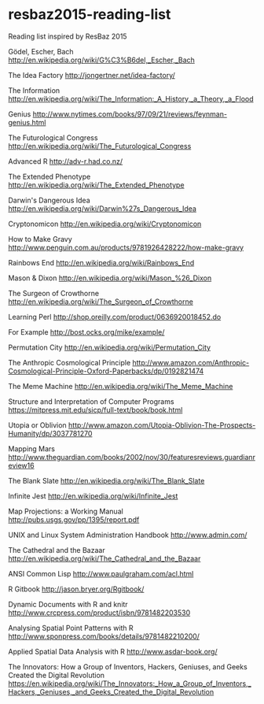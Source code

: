 # resbaz2015-reading-list
Reading list inspired by ResBaz 2015


Gödel, Escher, Bach
http://en.wikipedia.org/wiki/G%C3%B6del,_Escher,_Bach


The Idea Factory
http://jongertner.net/idea-factory/


The Information
http://en.wikipedia.org/wiki/The_Information:_A_History,_a_Theory,_a_Flood


Genius
http://www.nytimes.com/books/97/09/21/reviews/feynman-genius.html


The Futurological Congress
http://en.wikipedia.org/wiki/The_Futurological_Congress


Advanced R
http://adv-r.had.co.nz/


The Extended Phenotype
http://en.wikipedia.org/wiki/The_Extended_Phenotype


Darwin's Dangerous Idea
http://en.wikipedia.org/wiki/Darwin%27s_Dangerous_Idea


Cryptonomicon
http://en.wikipedia.org/wiki/Cryptonomicon


How to Make Gravy
http://www.penguin.com.au/products/9781926428222/how-make-gravy


Rainbows End
http://en.wikipedia.org/wiki/Rainbows_End


Mason & Dixon
http://en.wikipedia.org/wiki/Mason_%26_Dixon


The Surgeon of Crowthorne
http://en.wikipedia.org/wiki/The_Surgeon_of_Crowthorne


Learning Perl
http://shop.oreilly.com/product/0636920018452.do


For Example
http://bost.ocks.org/mike/example/


Permutation City
http://en.wikipedia.org/wiki/Permutation_City


The Anthropic Cosmological Principle
http://www.amazon.com/Anthropic-Cosmological-Principle-Oxford-Paperbacks/dp/0192821474


The Meme Machine
http://en.wikipedia.org/wiki/The_Meme_Machine


Structure and Interpretation of Computer Programs
https://mitpress.mit.edu/sicp/full-text/book/book.html


Utopia or Oblivion
http://www.amazon.com/Utopia-Oblivion-The-Prospects-Humanity/dp/3037781270


Mapping Mars
http://www.theguardian.com/books/2002/nov/30/featuresreviews.guardianreview16


The Blank Slate
http://en.wikipedia.org/wiki/The_Blank_Slate


Infinite Jest
http://en.wikipedia.org/wiki/Infinite_Jest


Map Projections: a Working Manual
http://pubs.usgs.gov/pp/1395/report.pdf


UNIX and Linux System Administration Handbook
http://www.admin.com/


The Cathedral and the Bazaar
http://en.wikipedia.org/wiki/The_Cathedral_and_the_Bazaar


ANSI Common Lisp
http://www.paulgraham.com/acl.html


R Gitbook
http://jason.bryer.org/Rgitbook/


Dynamic Documents with R and knitr
http://www.crcpress.com/product/isbn/9781482203530


Analysing Spatial Point Patterns with R
http://www.sponpress.com/books/details/9781482210200/


Applied Spatial Data Analysis with R
http://www.asdar-book.org/

The Innovators: How a Group of Inventors, Hackers, Geniuses, and Geeks Created the Digital Revolution
https://en.wikipedia.org/wiki/The_Innovators:_How_a_Group_of_Inventors,_Hackers,_Geniuses,_and_Geeks_Created_the_Digital_Revolution
